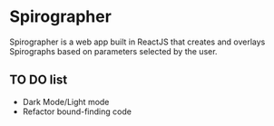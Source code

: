 # Spirographer

Spirographer is a web app built in ReactJS that creates and overlays Spirographs based on parameters selected by the user.

## TO DO list

* Dark Mode/Light mode
* Refactor bound-finding code